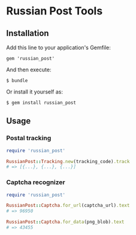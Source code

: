 # Russian Post Tools

## Installation

Add this line to your application's Gemfile:

    gem 'russian_post'

And then execute:

    $ bundle

Or install it yourself as:

    $ gem install russian_post

## Usage

### Postal tracking

```ruby
require 'russian_post'

RussianPost::Tracking.new(tracking_code).track
# => [{...}, {...}, {...}]
```

### Captcha recognizer

```ruby
require 'russian_post'

RussianPost::Captcha.for_url(captcha_url).text
# => 96950

RussianPost::Captcha.for_data(png_blob).text
# => 43455
```